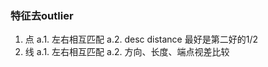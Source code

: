 <!--
 * @Author: Liu Weilong
 * @Date: 2021-03-15 09:42:40
 * @LastEditors: Liu Weilong 
 * @LastEditTime: 2021-03-15 09:46:09
 * @FilePath: /3rd-test-learning/31. orb_slam_related/pl-slam/paper_reading.md
 * @Description: 
-->
### 特征去outlier
1. 点
   a.1. 左右相互匹配
   a.2. desc distance 最好是第二好的1/2 
2. 线
   a.1. 左右相互匹配
   a.2. 方向、长度、端点视差比较
   